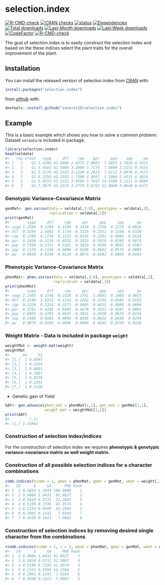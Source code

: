 
<!-- README.md is generated from README.Rmd. Please edit that file -->

# selection.index

<!-- badges: start -->

[![R-CMD-check](https://github.com/zankrut20/selection.index/workflows/R-CMD-check/badge.svg)](https://github.com/zankrut20/selection.index/actions)
[![CRAN
checks](https://cranchecks.info/badges/summary/selection.index)](https://cran.r-project.org/web/checks/check_results_selection.index.html)
[![status](https://www.r-pkg.org/badges/version/selection.index)](https://CRAN.R-project.org/package=selection.index)
[![Dependencies](https://tinyverse.netlify.com/badge/selection.index)](https://cran.r-project.org/package=selection.index)
[![Total
downloads](http://cranlogs.r-pkg.org/badges/grand-total/selection.index?color=blue)](https://cran.r-project.org/package=selection.index)
[![Last-Month
downloads](http://cranlogs.r-pkg.org/badges/last-month/selection.index?color=green)](https://cran.r-project.org/package=selection.index)
[![Last-Week
downloads](http://cranlogs.r-pkg.org/badges/last-week/selection.index?color=green)](https://cran.r-project.org/package=selection.index)
[![CodeFactor](https://www.codefactor.io/repository/github/zankrut20/selection.index/badge)](https://www.codefactor.io/repository/github/zankrut20/selection.index)
[![R-CMD-check](https://github.com/zankrut20/selection.index/actions/workflows/R-CMD-check.yaml/badge.svg)](https://github.com/zankrut20/selection.index/actions/workflows/R-CMD-check.yaml)

<!-- badges: end -->

The goal of selection.index is to easily construct the selection index
and based on the these indices select the plant traits for the overall
improvement of the plant.

## Installation

You can install the released version of selection.index from
[CRAN](https://CRAN.R-project.org) with:

``` r
install.packages("selection.index")
```

from [github](https://github.com/zankrut20/selection.index) with:

``` r
devtools::install_github("zankrut20/selection.index")
```

## Example

This is a basic example which shows you how to solve a common problem:
Dataset `seldata` is included in package.

``` r
library(selection.index)
head(seldata)
#>   rep treat   sypp     dtf    rpp    ppr     ppp    spp     pw
#> 1   1    G1 5.4306 42.5000 2.8333 2.0085  7.5833 2.7020 0.5523
#> 2   2    G1 5.4583 42.5000 3.2000 3.7179  7.8000 2.5152 0.7431
#> 3   3    G1 5.5278 43.3333 3.1250 4.2023  7.6111 3.0976 0.7473
#> 4   1    G2 6.3250 43.3333 1.7500 3.0897  3.1000 2.6515 0.4824
#> 5   2    G2 5.8333 43.3333 3.0500 3.7692 14.6500 3.2121 0.6804
#> 6   3    G2 7.9074 43.3333 3.2778 3.6752 12.0000 3.0640 0.6471
```

### Genotypic Variance-Covariance Matrix

``` r
genMat<- gen.varcov(data = seldata[,3:9], genotypes = seldata[,2],
                    replication = seldata[,1])
print(genMat)
#>        sypp     dtf     rpp     ppr     ppp     spp      pw
#> sypp 1.2566  0.3294  0.1588  0.2430  0.7350  0.1276  0.0926
#> dtf  0.3294  1.5602  0.1734 -0.3129 -0.2331  0.1168  0.0330
#> rpp  0.1588  0.1734  0.1325 -0.0316  0.3201 -0.0086 -0.0124
#> ppr  0.2430 -0.3129 -0.0316  0.2432  0.3019 -0.0209  0.0074
#> ppp  0.7350 -0.2331  0.3201  0.3019  0.9608 -0.0692 -0.0582
#> spp  0.1276  0.1168 -0.0086 -0.0209 -0.0692  0.0174  0.0085
#> pw   0.0926  0.0330 -0.0124  0.0074 -0.0582  0.0085  0.0103
```

### Phenotypic Variance-Covariance Matrix

``` r
phenMat<- phen.varcov(data = seldata[,3:9], genotypes = seldata[,2],
                      replication = seldata[,1])
print(phenMat)
#>        sypp     dtf     rpp     ppr     ppp     spp      pw
#> sypp 2.1465  0.1546  0.2320  0.2761  1.0801  0.1460  0.0875
#> dtf  0.1546  3.8372  0.1314 -0.4282 -0.4703  0.0585 -0.0192
#> rpp  0.2320  0.1314  0.2275 -0.0405  0.4635  0.0096 -0.0006
#> ppr  0.2761 -0.4282 -0.0405  0.4678  0.3931 -0.0205  0.0064
#> ppp  1.0801 -0.4703  0.4635  0.3931  4.2638  0.0632 -0.0245
#> spp  0.1460  0.0585  0.0096 -0.0205  0.0632  0.0836  0.0259
#> pw   0.0875 -0.0192 -0.0006  0.0064 -0.0245  0.0259  0.0226
```

### Weight Matrix - Data is included in package `weight`

``` r
weightMat <- weight.mat(weight)
weightMat
#>      ew     h2
#> [1,]  1 0.6947
#> [2,]  1 0.3244
#> [3,]  1 0.6861
#> [4,]  1 0.7097
#> [5,]  1 0.8336
#> [6,]  1 0.2201
#> [7,]  1 0.5226
```

- Genetic gain of Yield

``` r
GAY<- gen.advance(phen_mat = phenMat[1,1], gen_mat = genMat[1,1],
                  weight_mat = weightMat[1,1])
print(GAY)
#>         [,1]
#> [1,] 1.76942
```

### Construction of selection index/indices

For the construction of selection index we requires **phenotypic &
genotypic variance-covariance matrix as well weight matrix.**<br>

### Construction of all possible selection indices for a character combinations

``` r
comb.indices(ncomb = 1, pmat = phenMat, gmat = genMat, wmat = weight[,2:3], wcol = 1, GAY = GAY)
#>   ID      b     GA      PRE Rank
#> 1  1 0.5854 1.7694 100.0000    1
#> 2  2 0.4066 1.6431  92.8627    2
#> 3  3 0.5824 0.5731  32.3887    5
#> 4  4 0.5199 0.7336  41.4574    4
#> 5  5 0.2253 0.9599  54.2504    3
#> 6  6 0.2081 0.1241   7.0164    7
#> 7  7 0.4558 0.1413   7.9882    6
```

### Construction of selection indices by removing desired single character from the combinations

``` r
rcomb.indices(ncomb = 1, i = 1, pmat = phenMat, gmat = genMat, wmat = weight[,2:3], wcol = 1, GAY = GAY)
#>   ID      b     GA     PRE Rank
#> 1  2 0.4066 1.6431 92.8627    1
#> 2  3 0.5824 0.5731 32.3887    4
#> 3  4 0.5199 0.7336 41.4574    3
#> 4  5 0.2253 0.9599 54.2504    2
#> 5  6 0.2081 0.1241  7.0164    6
#> 6  7 0.4558 0.1413  7.9882    5
```
